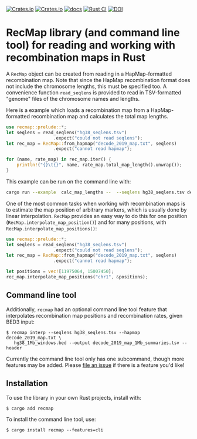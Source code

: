 [![Crates.io](https://img.shields.io/crates/v/recmap)](https://crates.io/crates/recmap) [![Crates.io](https://img.shields.io/crates/d/recmap)](https://crates.io/crates/recmap) [![docs](https://docs.rs/recmap/badge.svg)](https://docs.rs/recmap) [![Rust CI](https://github.com/vsbuffalo/recmap/actions/workflows/rust.yml/badge.svg)](https://github.com/vsbuffalo/recmap/actions) [![DOI](https://zenodo.org/badge/754486051.svg)](https://zenodo.org/doi/10.5281/zenodo.10642333)



# RecMap library (and command line tool) for reading and working with recombination maps in Rust

A `RecMap` object can be created from reading in a HapMap-formatted 
recombination map. Note that since the HapMap recombination format does
not include the chromosome lengths, this must be specified too.
A convenience function `read_seqlens` is provided to read in TSV-formatted
"genome" files of the chromosome names and lengths.

Here is a example which loads a recombination map from a HapMap-formatted 
recombination map and calculates the total map lengths.

```rust
use recmap::prelude::*;
let seqlens = read_seqlens("hg38_seqlens.tsv")
                  .expect("could not read seqlens");
let rec_map = RecMap::from_hapmap("decode_2019_map.txt", seqlens)
                  .expect("cannot read hapmap");

for (name, rate_map) in rec_map.iter() {
    println!("{}\t{}", name, rate_map.total_map_length().unwrap());
}
```

This example can be run on the command line with:

```bash
cargo run --example  calc_map_lengths --  --seqlens hg38_seqlens.tsv decode_2019_map.txt
```

One of the most common tasks when working with recombination maps is to
estimate the map position of arbitrary markers, which is usually done by linear
interpolation. `RecMap` provides an easy way to do this for one position
(`RecMap.interpolate_map_position()`) and for many positions, with 
`RecMap.interpolate_map_positions()`:

```rust
use recmap::prelude::*;
let seqlens = read_seqlens("hg38_seqlens.tsv")
                  .expect("could not read seqlens");
let rec_map = RecMap::from_hapmap("decode_2019_map.txt", seqlens)
                  .expect("cannot read hapmap");

let positions = vec![11975064, 15007450];
rec_map.interpolate_map_positions("chr1", &positions);

```

## Command line tool

Additionally, `recmap` had an optional command line tool feature that
interpolates recombination map positions and recombination rates, given BED3
input:

```
$ recmap interp --seqlens hg38_seqlens.tsv --hapmap decode_2019_map.txt \
   hg38_1Mb_windows.bed --output decode_2019_map_1Mb_summaries.tsv --header
```

Currently the command line tool only has one subcommand, though more features
may be added. Please [file an
issue](https://github.com/vsbuffalo/recmap/issues) if there is a feature you'd
like!

## Installation 

To use the library in your own Rust projects, install with:

```
$ cargo add recmap
```

To install the command line tool, use:

```
$ cargo install recmap --features=cli
```

